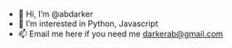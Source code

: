 - 👋 Hi, I’m @abdarker
- 👀 I’m interested in Python, Javascript
- 📫 Email me here if you need me darkerab@gmail.com

<!---
abdarker/abdarker is a ✨ special ✨ repository because its `README.md` (this file) appears on your GitHub profile.
You can click the Preview link to take a look at your changes.
--->
